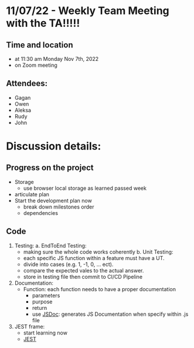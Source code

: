 # 11/07/22 - Weekly Team Meeting with the TA!!!!!

## Time and location
- at 11:30 am Monday Nov 7th, 2022
- on Zoom meeting

##   Attendees:
- Gagan
- Owen
- Aleksa
- Rudy
- John

# Discussion details:

## Progress on the project
- Storage
  - use browser local storage as learned passed week
- articulate plan
- Start the development plan now
  - break down milestones order
  - dependencies

## Code
1. Testing: 
  a. EndToEnd Testing:
    - making sure the whole code works coherently
  b. Unit Testing: 
    - each specific JS function within a feature must have a UT.
    - divide into cases (e.g. 1, -1, 0, ... ect).
    - compare the expected vales to the actual answer.
    - store in testing file then commit to CI/CD Pipeline
2. Documentation:
    - Function: each function needs to have a proper documentation
      - parameters
      - purpose
      - return
      - use [JSDoc](https://github.com/jsdoc/jsdoc): generates JS Documentation when specify within .js file
3. JEST frame:
    - start learning now
    - [JEST](https://jestjs.io)
